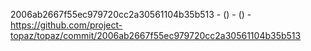 2006ab2667f55ec979720cc2a30561104b35b513 -  () -  () - https://github.com/project-topaz/topaz/commit/2006ab2667f55ec979720cc2a30561104b35b513
